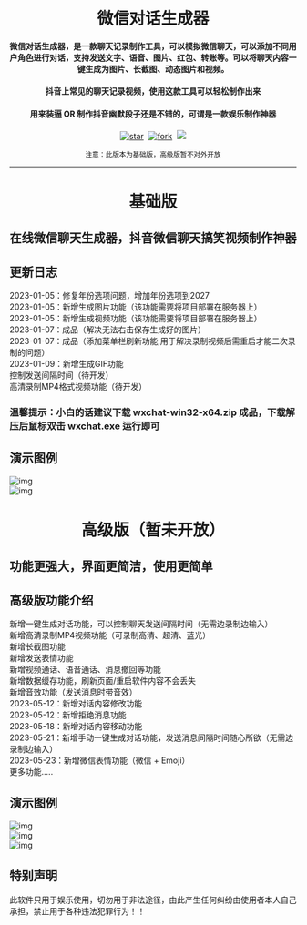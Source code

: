 <h1 align="center">微信对话生成器</h1>

<h4 align="center">微信对话生成器，是一款聊天记录制作工具，可以模拟微信聊天，可以添加不同用户角色进行对话，支持发送文字、语音、图片、红包、转账等。可以将聊天内容一键生成为图片、长截图、动态图片和视频。</h4>
<h4 align="center">抖音上常见的聊天记录视频，使用这款工具可以轻松制作出来</h4>
<h4 align="center">用来装逼 OR 制作抖音幽默段子还是不错的，可谓是一款娱乐制作神器</h4>
<div align="center">

[![star](https://gitee.com/lifeixue/weixin-chat/badge/star.svg)](https://gitee.com/lifeixue/weixin-chat)  [![fork](https://gitee.com/lifeixue/weixin-chat/badge/fork.svg)](https://gitee.com/lifeixue/weixin-chat)  [![](https://img.shields.io/badge/微信：-tmall12-red)]()

```shell
注意：此版本为基础版，高级版暂不对外开放
```
------------------------------------------------------------------------
</div>

<h1 align="center">基础版</h1>

## 在线微信聊天生成器，抖音微信聊天搞笑视频制作神器

## 更新日志
2023-01-05：修复年份选项问题，增加年份选项到2027  
2023-01-05：新增生成图片功能（该功能需要将项目部署在服务器上）  
2023-01-05：新增生成视频功能（该功能需要将项目部署在服务器上）  
2023-01-07：成品（解决无法右击保存生成好的图片）  
2023-01-07：成品（添加菜单栏刷新功能,用于解决录制视频后需重启才能二次录制的问题）  
2023-01-09：新增生成GIF功能  
控制发送间隔时间（待开发）  
高清录制MP4格式视频功能（待开发）  
### 温馨提示：小白的话建议下载 wxchat-win32-x64.zip 成品，下载解压后鼠标双击 wxchat.exe 运行即可

## 演示图例
![img](./img/demo.gif)  
![img](./img/demo.png)

<h1 align="center">高级版（暂未开放）</h1>

## 功能更强大，界面更简洁，使用更简单

## 高级版功能介绍
新增一键生成对话功能，可以控制聊天发送间隔时间（无需边录制边输入）  
新增高清录制MP4视频功能（可录制高清、超清、蓝光）  
新增长截图功能  
新增发送表情功能  
新增视频通话、语音通话、消息撤回等功能  
新增数据缓存功能，刷新页面/重启软件内容不会丢失  
新增音效功能（发送消息时带音效）  
2023-05-12：新增对话内容修改功能  
2023-05-12：新增拒绝消息功能  
2023-05-18：新增对话内容移动功能  
2023-05-21：新增手动一键生成对话功能，发送消息间隔时间随心所欲（无需边录制边输入）  
2023-05-23：新增微信表情功能（微信 + Emoji）  
更多功能.....

## 演示图例
![img](./img/1.gif)  
![img](./img/1.png)  
![img](./img/2.png)

## 特别声明
此软件只用于娱乐使用，切勿用于非法途径，由此产生任何纠纷由使用者本人自己承担，禁止用于各种违法犯罪行为！！